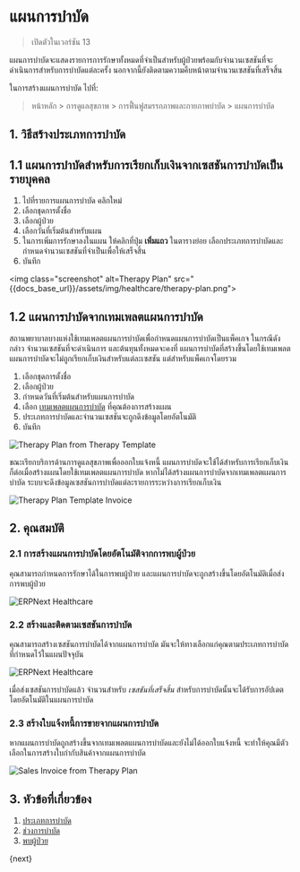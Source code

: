 <!-- add-breadcrumbs -->

# แผนการบำบัด

> เปิดตัวในเวอร์ชัน 13

แผนการบำบัดจะแสดงรายการการรักษาทั้งหมดที่จำเป็นสำหรับผู้ป่วยพร้อมกับจำนวนเซสชันที่จะดำเนินการสำหรับการบำบัดแต่ละครั้ง นอกจากนี้ยังติดตามความคืบหน้าตามจำนวนเซสชันที่เสร็จสิ้น

ในการสร้างแผนการบำบัด ไปที่:

> หน้าหลัก > การดูแลสุขภาพ > การฟื้นฟูสมรรถภาพและกายภาพบำบัด > แผนการบำบัด

## 1. วิธีสร้างประเภทการบำบัด

## 1.1 แผนการบำบัดสำหรับการเรียกเก็บเงินจากเซสชันการบำบัดเป็นรายบุคคล

1. ไปที่รายการแผนการบำบัด คลิกใหม่
2. เลือกชุดการตั้งชื่อ
3. เลือกผู้ป่วย
4. เลือกวันที่เริ่มต้นสำหรับแผน
5. ในการเพิ่มการรักษาลงในแผน ให้คลิกที่ปุ่ม **เพิ่มแถว** ในตารางย่อย เลือกประเภทการบำบัดและกำหนดจำนวนเซสชันที่จำเป็นเพื่อให้เสร็จสิ้น
6. บันทึก

<img class="screenshot" alt=Therapy Plan" src="{{docs_base_url}}/assets/img/healthcare/therapy-plan.png">

## 1.2 แผนการบำบัดจากเทมเพลตแผนการบำบัด

สถานพยาบาลบางแห่งใช้เทมเพลตแผนการบำบัดเพื่อกำหนดแผนการบำบัดเป็นแพ็คเกจ ในกรณีดังกล่าว จำนวนเซสชันที่จะดำเนินการ และต้นทุนทั้งหมดจะคงที่ แผนการบำบัดที่สร้างขึ้นโดยใช้เทมเพลตแผนการบำบัดจะไม่ถูกเรียกเก็บเงินสำหรับแต่ละเซสชัน แต่สำหรับแพ็คเกจโดยรวม

1. เลือกชุดการตั้งชื่อ
2. เลือกผู้ป่วย
3. กำหนดวันที่เริ่มต้นสำหรับแผนการบำบัด
4. เลือก [เทมเพลตแผนการบำบัด](/docs/user/manual/th/healthcare/therapy_plan_template) ที่คุณต้องการสร้างแผน
5. ประเภทการบำบัดและจำนวนเซสชันจะถูกดึงข้อมูลโดยอัตโนมัติ
6. บันทึก

<img class="screenshot" alt="Therapy Plan from Therapy Template" src="{{docs_base_url}}/assets/img/healthcare/therapy-plan-from-template.gif">

ขณะเรียกบริการด้านการดูแลสุขภาพเพื่อออกใบแจ้งหนี้ แผนการบำบัดจะใช้ได้สำหรับการเรียกเก็บเงินก็ต่อเมื่อสร้างแผนโดยใช้เทมเพลตแผนการบำบัด หากไม่ได้สร้างแผนการบำบัดจากเทมเพลตแผนการบำบัด ระบบจะดึงข้อมูลเซสชันการบำบัดแต่ละรายการระหว่างการเรียกเก็บเงิน

<img class="screenshot" alt="Therapy Plan Template Invoice" src="{{docs_base_url}}/assets/img/healthcare/therapy-plan-template-invoice.gif">

## 2. คุณสมบัติ

### 2.1 การสร้างแผนการบำบัดโดยอัตโนมัติจากการพบผู้ป่วย

คุณสามารถกำหนดการรักษาได้ในการพบผู้ป่วย และแผนการบำบัดจะถูกสร้างขึ้นโดยอัตโนมัติเมื่อส่งการพบผู้ป่วย

<img class="screenshot" alt="ERPNext Healthcare" src="{{docs_base_url}}/assets/img/healthcare/therapy-encounter.jpg">

### 2.2 สร้างและติดตามเซสชันการบำบัด

คุณสามารถสร้างเซสชันการบำบัดได้จากแผนการบำบัด มันจะให้ทางเลือกแก่คุณตามประเภทการบำบัดที่กำหนดไว้ในแผนปัจจุบัน

<img class="screenshot" alt="ERPNext Healthcare" src="{{docs_base_url}}/assets/img/healthcare/create-therapy-session.png">

เมื่อส่งเซสชันการบำบัดแล้ว จำนวนสำหรับ _เซสชันที่เสร็จสิ้น_ สำหรับการบำบัดนั้นจะได้รับการอัปเดตโดยอัตโนมัติในแผนการบำบัด

### 2.3 สร้างใบแจ้งหนี้การขายจากแผนการบำบัด

หากแผนการบำบัดถูกสร้างขึ้นจากเทมเพลตแผนการบำบัดและยังไม่ได้ออกใบแจ้งหนี้ จะทำให้คุณมีตัวเลือกในการสร้างใบกำกับสินค้าจากแผนการบำบัด

<img class="screenshot" alt="Sales Invoice from Therapy Plan" src="{{docs_base_url}}/assets/img/healthcare/sales-invoice-from-therapy-plan.png">

## 3. หัวข้อที่เกี่ยวข้อง
1. [ประเภทการบำบัด](/docs/user/manual/th/healthcare/therapy_type)
1. [ช่วงการบำบัด](/docs/user/manual/th/healthcare/therapy_session)
1. [พบผู้ป่วย](/docs/user/manual/th/healthcare/patient_encounter)

{next}
